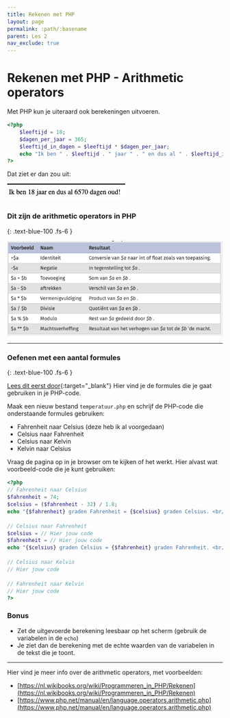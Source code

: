 ```yaml
---
title: Rekenen met PHP
layout: page
permalink: :path/:basename
parent: Les 2
nav_exclude: true
---
```


# Rekenen met PHP - Arithmetic operators

Met PHP kun je uiteraard ook berekeningen uitvoeren.

```php
<?php
    $leeftijd = 18;
    $dagen_per_jaar = 365;
    $leeftijd_in_dagen = $leeftijd * $dagen_per_jaar;
    echo "Ik ben " . $leeftijd . " jaar " . " en dus al " . $leeftijd_in_dagen . " dagen oud!"; 
?>
```

Dat ziet er dan zou uit:

![Voorbeeld](images/voorbeeld.png)

### Dit zijn de arithmetic operators in PHP
{: .text-blue-100 .fs-6 }

![Arithmetic operators](images/arithmic-operators.png)

---

### Oefenen met een aantal formules
{: .text-blue-100 .fs-6 }

[Lees dit eerst door](https://nl.wikihow.com/Omrekenen-tussen-Celsius-en-Fahrenheit){:target="_blank"} Hier vind je de formules die je gaat gebruiken in je PHP-code.

Maak een nieuw bestand `temperatuur.php` en schrijf de PHP-code die onderstaande formules gebruiken:

- Fahrenheit naar Celsius (deze heb ik al voorgedaan)
- Celsius naar Fahrenheit
- Celsius naar Kelvin
- Kelvin naar Celsius

Vraag de pagina op in je browser om te kijken of het werkt.
Hier alvast wat voorbeeld-code die je kunt gebruiken:

```php
<?php
// Fahrenheit naar Celsius
$fahrenheit = 74;
$celsius = ($fahrenheit - 32) / 1.8;
echo "{$fahrenheit} graden Fahrenheit = {$celsius} graden Celsius. <br/>";

// Celsius naar Fahrenheit
$celsius = // Hier jouw code
$fahrenheit = // Hier jouw code
echo "{$celsius} graden Celsius = {$fahrenheit} graden Fahrenheit. <br/>";

// Celsius naar Kelvin
// Hier jouw code

// Fahrenheit naar Kelvin
// Hier jouw code
?>
```

### Bonus

- Zet de uitgevoerde berekening leesbaar op het scherm (gebruik de variabelen in de `echo`)
- Je ziet dan de berekening met de echte waarden van de variabelen in de tekst die je toont. 

---

Hier vind je meer info over de arithmetic operators, met voorbeelden:

- [https://nl.wikibooks.org/wiki/Programmeren_in_PHP/Rekenen](https://nl.wikibooks.org/wiki/Programmeren_in_PHP/Rekenen)
- [https://www.php.net/manual/en/language.operators.arithmetic.php](https://www.php.net/manual/en/language.operators.arithmetic.php)

